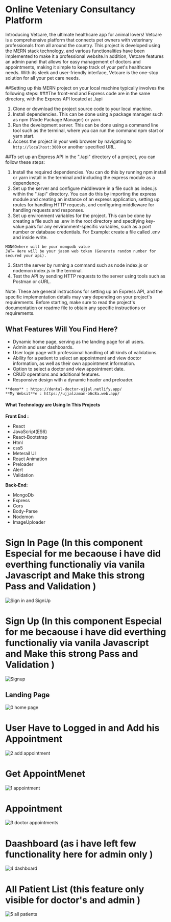 # Online Veteniary Consultancy Platform

Introducing Vetcare, the ultimate healthcare app for animal lovers! Vetcare is a comprehensive platform that connects pet owners with veterinary professionals from all around the country. This project is developed using the MERN stack technology, and various functionalities have been implemented to make it a professional website.In addition, Vetcare features an admin panel that allows for easy management of doctors and appointments, making it simple to keep track of your pet's healthcare needs. With its sleek and user-friendly interface, Vetcare is the one-stop solution for all your pet care needs.

##Setting up this MERN project on your local machine typically involves the following steps:
###The front-end and Express code are in the same directory, with the Express API located at ./api
1. Clone or download the project source code to your local machine.
2. Install dependencies. This can be done using a package manager such as npm (Node Package Manager) or yarn.
3. Run the development server. This can be done using a command line tool such as the terminal, where you can run the command npm start or yarn start.
4. Access the project in your web browser by navigating to `http://localhost:3000` or another specified URL.

##To set up an Express API in the "./api" directory of a project, you can follow these steps:
1. Install the required dependencies. You can do this by running npm install or yarn install in the terminal and including the express module as a dependency.
2. Set up the server and configure middleware in a file such as index.js within the "./api" directory. You can do this by importing the express module and creating an instance of an express application, setting up routes for handling HTTP requests, and configuring middleware for handling requests and responses.
3. Set up environment variables for the project. This can be done by creating a file such as .env in the root directory and specifying key-value pairs for any environment-specific variables, such as a port number or database credentials.
For Example: create a file called .env and inside write.

```
MONGO=here will be your mongodb value      
JWT= Here will be your jason web token (Generate random number for secured your api).
```
3. Start the server by running a command such as node index.js or nodemon index.js in the terminal.
4. Test the API by sending HTTP requests to the server using tools such as Postman or cURL.

Note: These are general instructions for setting up an Express API, and the specific implementation details may vary depending on your project's requirements. Before starting, make sure to read the project's documentation or readme file to obtain any specific instructions or requirements.

## What Features Will You Find Here?
- Dynamic home page, serving as the landing page for all users.
- Admin and user dashboards.
- User login page with professional handling of all kinds of validations.
- Ability for a patient to select an appointment and view doctor information, as well as their own appointment information.
- Option to select a doctor and view appointment date.
- CRUD operations and additional features.
- Responsive design with a dynamic header and preloader.

```
**demo** : https://dental-doctor-ujjal.netlify.app/
**My Websit**e : https://ujjalzaman-b6c8a.web.app/
```


#### What Technology are Using In This Projects

**Front End :** 
- React
- JavaScript(ES6)
- React-Bootstrap
- Html
- css5
- Meterail UI
- React Animation
- Preloader
- Alert
- Validation

**Back-End:** 
- MongoDb
- Express
- Cors
- Body-Parse
- Nodemon
- ImageUploader 
 
# Sign In Page (In this component Especial for me becaouse i have did everthing functionaliy via vanila Javascript and Make this strong Pass and Validation )
![Sign in and SignUp](https://user-images.githubusercontent.com/49386888/128677862-6609539f-822a-40d1-aa46-743ed1071b73.png)

# Sign Up (In this component Especial for me becaouse i have did everthing functionaliy via vanila Javascript and Make this strong Pass and Validation )
![Signup](https://user-images.githubusercontent.com/49386888/128677874-cac290d9-a75f-4dee-9312-d6542162be0f.png)

## Landing Page
![0 home page](https://user-images.githubusercontent.com/49386888/128675084-ccdd2503-8305-4f3d-bf39-e68367969cc7.png)

# User Have to Logged in and Add his Appointment
![2 add appointment](https://user-images.githubusercontent.com/49386888/128675760-992691a8-978a-4aed-a9cc-dd3c693ec390.png)

# Get AppointMenet
![1 appointment](https://user-images.githubusercontent.com/49386888/128675791-2528fc5b-bd8f-4510-a487-6d71da9c79d8.png)

# Appointment
![3 doctor appointments](https://user-images.githubusercontent.com/49386888/128675842-601a2e14-e64b-4fd8-aea5-ff2dcfab3361.png)

# Daashboard (as i have left few functionality here for admin only )
![4 dashboard](https://user-images.githubusercontent.com/49386888/128675845-50a0c7dc-2d45-4d88-8b19-a825d4f8c138.png)

# All Patient List (this feature only visible for doctor's and admin )
![5 all patients](https://user-images.githubusercontent.com/49386888/128675846-cdb77ec8-d2fc-4184-9bff-715ed513862f.png)

